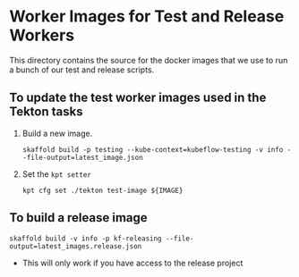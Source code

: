 # Worker Images for Test and Release Workers

This directory contains the source for the docker images
that we use to run a bunch of our test and release scripts.

## To update the test worker images used in the Tekton tasks

1. Build a new image.

   ```
   skaffold build -p testing --kube-context=kubeflow-testing -v info --file-output=latest_image.json
   ```
1. Set the `kpt setter`

   ```
   kpt cfg set ./tekton test-image ${IMAGE}

   ```

## To build a release image

```
skaffold build -v info -p kf-releasing --file-output=latest_images.release.json

```

* This will only work if you have access to the release project